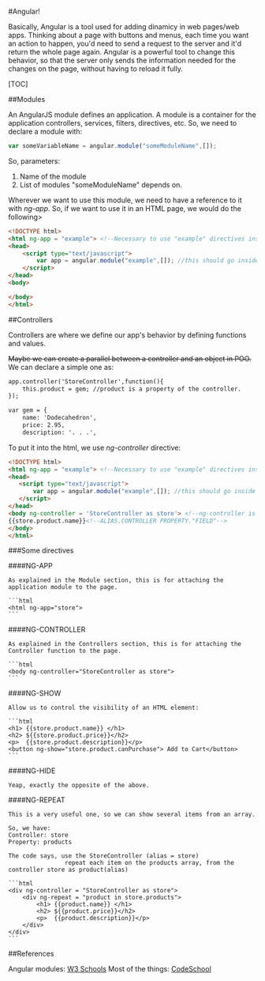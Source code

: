 #Angular!

Basically, Angular is a tool used for adding dinamicy in web pages/web apps. Thinking about a page with buttons and menus, each time you want an action to happen, you'd need to send a request to the server and it'd return the whole page again. Angular is a powerful tool to change this behavior, so that the server only sends the information needed for the changes on the page, without having to reload it fully.

[TOC]

##Modules

An AngularJS module defines an application. A module is a container for the application controllers, services, filters, directives, etc. So, we need to declare a module with:

```javascript
var someVariableName = angular.module("someModuleName",[]);
```
So, parameters:

1. Name of the module
2. List of modules "someModuleName" depends on.

Wherever we want to use this module, we need to have a reference to it with *ng-app*. So, if we want to use it in an HTML page, we would do the following>

```html
<!DOCTYPE html>
<html ng-app = "example"> <!--Necessary to use "example" directives inside the html document-->
<head>
	<script type="text/javascript">
		var app = angular.module("example",[]); //this should go inside app.js
	</script>
</head>
<body>

</body>
</html>
```
##Controllers

Controllers are where we define our app's behavior by defining functions and values.

~~Maybe we can create a parallel between a controller and an object in POO.~~ We can declare a simple one as:

```html
app.controller('StoreController',function(){
	this.product = gem; //product is a property of the controller.
});

var gem = {
	name: 'Dodecahedron',
	price: 2.95,
	description: '. . .',

```

To put it into the html, we use *ng-controller* directive:

 ```html
<!DOCTYPE html>
<html ng-app = "example"> <!--Necessary to use "example" directives inside the html document-->
<head>
	<script type="text/javascript">
		var app = angular.module("example",[]); //this should go inside app.js
	</script>
</head>
<body ng-controller = 'StoreController as store'> <!--ng-controller is a directive, StoreController is the name of our controller and store is our alias-->
{{store.product.name}}<!--ALIAS.CONTROLLER PROPERTY."FIELD"-->
</body>
</html>
```

###Some directives

####NG-APP

	As explained in the Module section, this is for attaching the application module to the page.

	```html
	<html ng-app="store">
	```
####NG-CONTROLLER

	As explained in the Controllers section, this is for attaching the Controller function to the page.

	```html
	<body ng-controller="StoreController as store">
	```

####NG-SHOW

	Allow us to control the visibility of an HTML element:

	```html
	<h1> {{store.product.name}} </h1>
	<h2> ${{store.product.price}}</h2>
	<p>  {{store.product.description}}</p>
	<button ng-show="store.product.canPurchase"> Add to Cart</button>
	```
####NG-HIDE

	Yeap, exactly the opposite of the above.

####NG-REPEAT

	This is a very useful one, so we can show several items from an array.

	So, we have:
	Controller: store
	Property: products

	The code says, use the StoreController (alias = store)
					repeat each item on the products array, from the controller store as product(alias)

	```html
	<div ng-controller = "StoreController as store"> 
		<div ng-repeat = "product in store.products">
			<h1> {{product.name}} </h1>
			<h2> ${{product.price}}</h2>
			<p>  {{product.description}}</p>
		</div>
	</div>
	```




##References

Angular modules: [W3 Schools](http://www.w3schools.com/angular/angular_modules.asp)
Most of the things: [CodeSchool](http://campus.codeschool.com/courses/shaping-up-with-angular-js)